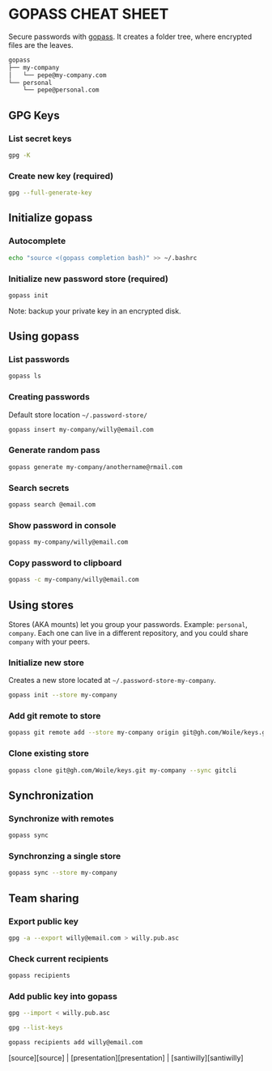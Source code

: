 # GOPASS CHEAT SHEET

Secure passwords with [gopass][gopass]. It creates a folder tree, where encrypted files are the leaves.

```bash
gopass
├── my-company
│   └── pepe@my-company.com
└── personal
    └── pepe@personal.com
```

## GPG Keys

### List secret keys

```bash
gpg -K
```

### Create new key (required)

```bash
gpg --full-generate-key
```

## Initialize gopass

### Autocomplete

```bash
echo "source <(gopass completion bash)" >> ~/.bashrc
```

### Initialize new password store (required)

```bash
gopass init
```

Note: backup your private key in an encrypted disk.

## Using gopass

### List passwords

```bash
gopass ls
```

### Creating passwords

Default store location `~/.password-store/`

```bash
gopass insert my-company/willy@email.com
```

### Generate random pass

```bash
gopass generate my-company/anothername@rmail.com
```

### Search secrets

```bash
gopass search @email.com
```

### Show password in console

```bash
gopass my-company/willy@email.com
```

### Copy password to clipboard

```bash
gopass -c my-company/willy@email.com
```

## Using stores

Stores (AKA mounts) let you group your passwords. Example: `personal`, `company`.
Each one can live in a different repository, and you could share `company` with your peers.

### Initialize new store

Creates a new store located at `~/.password-store-my-company`.

```bash
gopass init --store my-company
```

### Add git remote to store

```bash
gopass git remote add --store my-company origin git@gh.com/Woile/keys.git
```

### Clone existing store

```bash
gopass clone git@gh.com/Woile/keys.git my-company --sync gitcli
```

## Synchronization

### Synchronize with remotes

```bash
gopass sync
```

### Synchronzing a single store

```bash
gopass sync --store my-company
```

## Team sharing

### Export public key

```bash
gpg -a --export willy@email.com > willy.pub.asc
```

### Check current recipients

```bash
gopass recipients
```

### Add public key into gopass

```bash
gpg --import < willy.pub.asc
```

```bash
gpg --list-keys
```

```bash
gopass recipients add willy@email.com
```

<div class="source">
[source][source] | [presentation][presentation] | [santiwilly][santiwilly]
</div>

[gopass]: https://gopass.pw
[source]: https://github.com/Woile/gopass-cheat-sheet
[presentation]: https://woile.github.io/gopass-presentation/
[santiwilly]: https://twitter.com/santiwilly

